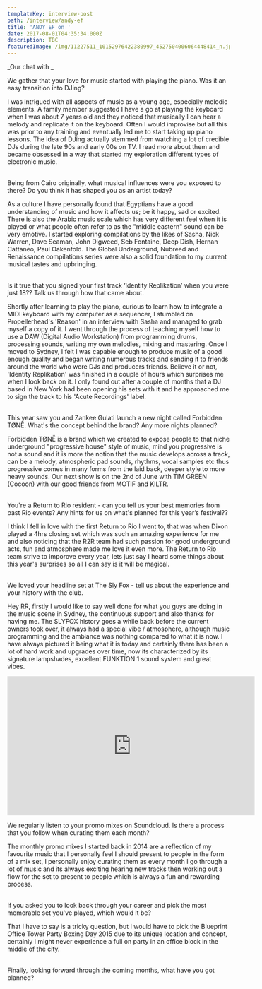 ```yaml
---
templateKey: interview-post
path: /interview/andy-ef
title: 'ANDY EF on '
date: 2017-08-01T04:35:34.000Z
description: TBC
featuredImage: /img/11227511_10152976422380997_4527504006064448414_n.jpg
---
```

_Our chat with _

We gather that your love for music started with playing the piano. Was it an easy transition into DJing?

I was intrigued with all aspects of music as a young age, especially melodic elements. A family member suggested I have a go at playing the keyboard when I was about 7 years old and they noticed that musically I can hear a melody and replicate it on the keyboard. Often I would improvise but all this was prior to any training  and eventually led me to start taking up piano lessons. The idea of DJing actually stemmed from watching a lot of credible DJs during the late 90s and early 00s on TV. I read more about them and became obsessed in a way that started my exploration different types of electronic music.
<br><br>

Being from Cairo originally, what musical influences were you exposed to there? Do you think it has shaped you as an artist today?

As a culture I have personally found that Egyptians have a good understanding of music and how it affects us; be it happy, sad or excited. There is also the Arabic music scale which has very different feel when it is played or what people often refer to as the "middle eastern" sound can be very emotive. I started exploring compilations by the likes of Sasha, Nick Warren, Dave Seaman, John Digweed, Seb Fontaine, Deep Dish, Hernan Cattaneo, Paul Oakenfold. The Global Underground, Nubreed and Renaissance compilations series were also a solid foundation to my current musical tastes and upbringing.
<br><br>

Is it true that you signed your first track ‘Identity Replikation’ when you were just 18?? Talk us through how that came about.

Shortly after learning to play the piano, curious to learn how to integrate a MIDI keyboard with my computer as a sequencer, I stumbled on Propellerhead's 'Reason' in an interview with Sasha and managed to grab myself a copy of it. I went through the process of teaching myself how to use a DAW (Digital Audio Workstation) from programming drums, processing sounds, writing my own melodies, mixing and mastering. Once I moved to Sydney, I felt I was capable enough to produce music of a good enough quality and began writing numerous tracks and sending it to friends around the world who were DJs and producers friends. Believe it or not, 'Identity Replikation' was finished in a couple of hours which surprises me when I look back on it. I only found out after a couple of months that a DJ based in New York had been opening his sets with it and he approached me to sign the track to his 'Acute Recordings' label. 
<br><br>

This year saw you and Zankee Gulati launch a new night called Forbidden TØNË. What's the concept behind the brand? Any more nights planned?

Forbidden TØNË is a brand which we created to expose people to that niche underground "progressive house" style of music, mind you progressive is not a sound and it is more the notion that the music develops across a track, can be a melody, atmospheric pad sounds, rhythms, vocal samples etc thus progressive comes in many forms from the laid back, deeper style to more heavy sounds. Our next show is on the 2nd of June with TIM GREEN (Cocoon) with our good friends from MOTIF and KILTR.
<br><br>

You're a Return to Rio resident - can you tell us your best memories from past Rio events? Any hints for us on what's planned for this year’s festival??

I think I fell in love with the first Return to Rio I went to, that was when Dixon played a 4hrs closing set which was such an amazing experience for me and also noticing that the R2R team had such passion for good underground acts, fun and atmosphere made me love it even more. The Return to Rio team strive to imporove every year, lets just say I heard some things about this year's surprises so all I can say is it will be magical.
<br><br>

We loved your headline set at The Sly Fox - tell us about the experience and your history with the club.

Hey RR, firstly I would like to say well done for what you guys are doing in the music scene in Sydney, the continuous support and also thanks for having me. The SLYFOX history goes a while back before the current owners took over, it always had a special vibe / atmosphere, although music programming and the ambiance was nothing compared to what it is now. I have always pictured it being what it is today and certainly there has been a lot of hard work and upgrades over time, now its characterized by its signature lampshades, excellent FUNKTION 1 sound system and great vibes.

<iframe src="https://www.facebook.com/plugins/video.php?href=https%3A%2F%2Fwww.facebook.com%2Fravereviewz%2Fvideos%2F628355170848836%2F&show_text=0&width=560" width="560" height="315" style="border:none;overflow:hidden" scrolling="no" frameborder="0" allowTransparency="true" allowFullScreen="true"></iframe>

We regularly listen to your promo mixes on Soundcloud. Is there a process that you follow when curating them each month?

The monthly promo mixes I started back in 2014 are a reflection of my favourite music that I personally feel I should present to people in the form of a mix set, I personally enjoy curating them as every month I go through a lot of music and its always exciting hearing new tracks then working out a flow for the set to present to people which is always a fun and rewarding process.
<br><br>

If you asked you to look back through your career and pick the most memorable set you've played, which would it be?

That I have to say is a tricky question, but I would have to pick the Blueprint Office Tower Party Boxing Day 2015 due to its unique location and concept, certainly I might never experience a full on party in an office block in the middle of the city.
<br><br>

Finally, looking forward through the coming months, what have you got planned?
